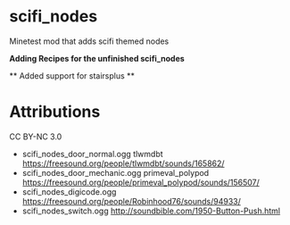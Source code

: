 # scifi_nodes
Minetest mod that adds scifi themed nodes

**Adding Recipes for the unfinished scifi_nodes**

** Added support for stairsplus **

# Attributions

CC BY-NC 3.0
* scifi_nodes_door_normal.ogg tlwmdbt https://freesound.org/people/tlwmdbt/sounds/165862/
* scifi_nodes_door_mechanic.ogg primeval_polypod https://freesound.org/people/primeval_polypod/sounds/156507/
* scifi_nodes_digicode.ogg https://freesound.org/people/Robinhood76/sounds/94933/
* scifi_nodes_switch.ogg http://soundbible.com/1950-Button-Push.html

